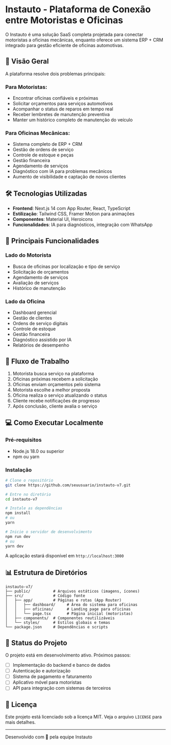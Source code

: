 # Instauto - Plataforma de Conexão entre Motoristas e Oficinas

O Instauto é uma solução SaaS completa projetada para conectar motoristas a oficinas mecânicas, enquanto oferece um sistema ERP + CRM integrado para gestão eficiente de oficinas automotivas.

## 🚀 Visão Geral

A plataforma resolve dois problemas principais:

### Para Motoristas:
- Encontrar oficinas confiáveis e próximas
- Solicitar orçamentos para serviços automotivos
- Acompanhar o status de reparos em tempo real
- Receber lembretes de manutenção preventiva
- Manter um histórico completo de manutenção do veículo

### Para Oficinas Mecânicas:
- Sistema completo de ERP + CRM
- Gestão de ordens de serviço
- Controle de estoque e peças
- Gestão financeira
- Agendamento de serviços
- Diagnóstico com IA para problemas mecânicos
- Aumento de visibilidade e captação de novos clientes

## 🛠️ Tecnologias Utilizadas

- **Frontend**: Next.js 14 com App Router, React, TypeScript
- **Estilização**: Tailwind CSS, Framer Motion para animações
- **Componentes**: Material UI, Heroicons
- **Funcionalidades**: IA para diagnósticos, integração com WhatsApp

## 📱 Principais Funcionalidades

### Lado do Motorista
- Busca de oficinas por localização e tipo de serviço
- Solicitação de orçamentos
- Agendamento de serviços
- Avaliação de serviços
- Histórico de manutenção

### Lado da Oficina
- Dashboard gerencial
- Gestão de clientes
- Ordens de serviço digitais
- Controle de estoque
- Gestão financeira
- Diagnóstico assistido por IA
- Relatórios de desempenho

## 🔄 Fluxo de Trabalho

1. Motorista busca serviço na plataforma
2. Oficinas próximas recebem a solicitação
3. Oficinas enviam orçamentos pelo sistema
4. Motorista escolhe a melhor proposta
5. Oficina realiza o serviço atualizando o status
6. Cliente recebe notificações de progresso
7. Após conclusão, cliente avalia o serviço

## 💻 Como Executar Localmente

### Pré-requisitos
- Node.js 18.0 ou superior
- npm ou yarn

### Instalação

```bash
# Clone o repositório
git clone https://github.com/seuusuario/instauto-v7.git

# Entre no diretório
cd instauto-v7

# Instale as dependências
npm install
# ou
yarn

# Inicie o servidor de desenvolvimento
npm run dev
# ou
yarn dev
```

A aplicação estará disponível em `http://localhost:3000`

## 📊 Estrutura de Diretórios

```
instauto-v7/
├── public/          # Arquivos estáticos (imagens, ícones)
├── src/             # Código fonte
│   ├── app/         # Páginas e rotas (App Router)
│   │   ├── dashboard/     # Área do sistema para oficinas
│   │   ├── oficinas/      # Landing page para oficinas
│   │   └── page.tsx       # Página inicial (motoristas)
│   ├── components/  # Componentes reutilizáveis
│   └── styles/      # Estilos globais e temas
└── package.json     # Dependências e scripts
```

## 🚧 Status do Projeto

O projeto está em desenvolvimento ativo. Próximos passos:

- [ ] Implementação do backend e banco de dados
- [ ] Autenticação e autorização
- [ ] Sistema de pagamento e faturamento
- [ ] Aplicativo móvel para motoristas
- [ ] API para integração com sistemas de terceiros

## 📜 Licença

Este projeto está licenciado sob a licença MIT. Veja o arquivo `LICENSE` para mais detalhes.

---

Desenvolvido com 💙 pela equipe Instauto

